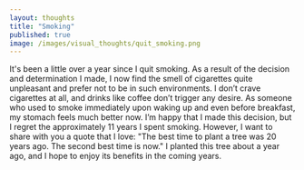 ```yaml
---
layout: thoughts
title: "Smoking"
published: true
image: /images/visual_thoughts/quit_smoking.png
---
```


It's been a little over a year since I quit smoking. As a result of the decision and determination I made, I now find the smell of cigarettes quite unpleasant and prefer not to be in such environments. I don’t crave cigarettes at all, and drinks like coffee don’t trigger any desire. As someone who used to smoke immediately upon waking up and even before breakfast, my stomach feels much better now. I’m happy that I made this decision, but I regret the approximately 11 years I spent smoking. However, I want to share with you a quote that I love: "The best time to plant a tree was 20 years ago. The second best time is now." I planted this tree about a year ago, and I hope to enjoy its benefits in the coming years.